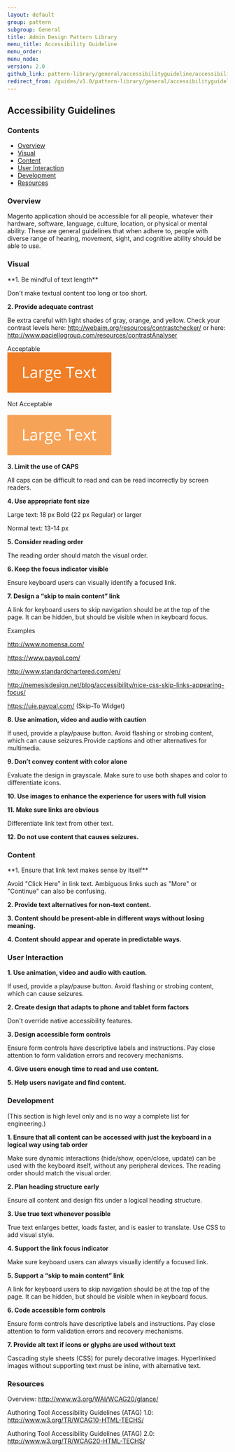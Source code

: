 ```yaml
---
layout: default
group: pattern
subgroup: General
title: Admin Design Pattern Library
menu_title: Accessibility Guideline
menu_order: 
menu_node: 
version: 2.0
github_link: pattern-library/general/accessibilityguideline/accessibilityGuideline.md
redirect_from: /guides/v1.0/pattern-library/general/accessibilityguideline/accessibilityGuideline.html
---
```

<h2> Accessibility Guidelines </h2>

<h3> Contents </h3>

* <a href="#overview">Overview</a>
* <a href="#visual">Visual</a>
* <a href="#content">Content</a>
* <a href="#user-interaction">User Interaction</a>
* <a href="#development">Development</a>
* <a href="#resources">Resources</a>



<h3 id="overview">Overview</h3>

Magento application should be accessible for all people, whatever their hardware, software, language, culture, location, or physical or mental ability. These are general guidelines that when adhere to, people with diverse range of hearing, movement, sight, and cognitive ability should be able to use.

<h3 id="visual">Visual</h3>
**1. Be mindful of text length**

Don't make textual content too long or too short.

**2. Provide adequate contrast**

Be extra careful with light shades of gray, orange, and yellow. Check your contrast levels here: 
<a href="http://webaim.org/resources/contrastchecker/" target="blank">http://webaim.org/resources/contrastchecker/ </a>
or here:
<a href="http://www.paciellogroup.com/resources/contrastAnalyser" target="blank">http://www.paciellogroup.com/resources/contrastAnalyser</a>

Acceptable	<br>
<img src="img/largetext-sample1.png">

Not Acceptable	<br>	 
<img src="img/largetext-sample2.png">

**3. Limit the use of CAPS**

All caps can be difficult to read and can be read incorrectly by screen readers.

**4. Use appropriate font size**

Large text: 18 px Bold (22 px Regular) or larger

Normal text: 13-14 px

**5. Consider reading order**

The reading order should match the visual order.

**6. Keep the focus indicator visible**

Ensure keyboard users can visually identify a focused link.

**7. Design a “skip to main content” link**

A link for keyboard users to skip navigation should be at the top of the page. It can be hidden, but should be visible when in keyboard focus.

Examples

<a href="http://www.nomensa.com/" target="blank"> http://www.nomensa.com/ </a>

<a href="https://www.paypal.com/" target="blank"> https://www.paypal.com/ </a>

<a href="http://www.standardchartered.com/en/" target="blank"> http://www.standardchartered.com/en/ </a>

<a href="http://nemesisdesign.net/blog/accessibility/nice-css-skip-links-appearing-focus/" target="blank"> http://nemesisdesign.net/blog/accessibility/nice-css-skip-links-appearing-focus/ </a>

<a href="https://uie.paypal.com/" target="blank"> https://uie.paypal.com/ </a> (Skip-To Widget)

**8. Use animation, video and audio with caution**

If used, provide a play/pause button. Avoid flashing or strobing content, which can cause seizures.Provide captions and other alternatives for multimedia.

**9. Don’t convey content with color alone**

Evaluate the design in grayscale. Make sure to use both shapes and color to differentiate icons.

**10. Use images to enhance the experience for users with full vision**

**11. Make sure links are obvious**

Differentiate link text from other text.

**12. Do not use content that causes seizures.**

<h3 id="content">Content</h3>
**1. Ensure that link text makes sense by itself**

Avoid "Click Here" in link text. Ambiguous links such as "More" or "Continue" can also be confusing.

**2. Provide text alternatives for non-text content.**

**3. Content should be present-able in different ways without losing meaning.**

**4. Content should appear and operate in predictable ways.**

<h3 id="user-interaction">User Interaction</h3>

**1. Use animation, video and audio with caution.**

If used, provide a play/pause button. Avoid flashing or strobing content, which can cause seizures.

**2. Create design that adapts to phone and tablet form factors**

Don't override native accessibility features.

**3. Design accessible form controls**

Ensure form controls have descriptive labels and instructions. Pay close attention to form validation errors and recovery mechanisms.

**4. Give users enough time to read and use content.**

**5. Help users navigate and find content.**


<h3 id="development">Development</h3>

(This section is high level only and is no way a complete list for engineering.)

**1. Ensure that all content can be accessed with just the keyboard in a logical way using tab order**

Make sure dynamic interactions (hide/show, open/close, update) can be used with the keyboard itself, without any peripheral devices. The reading order should match the visual order.

**2. Plan heading structure early**

Ensure all content and design fits under a logical heading structure.

**3. Use true text whenever possible**

True text enlarges better, loads faster, and is easier to translate. Use CSS to add visual style.

**4. Support the link focus indicator**

Make sure keyboard users can always visually identify a focused link.

**5. Support a “skip to main content” link**

A link for keyboard users to skip navigation should be at the top of the page. It can be hidden, but should be visible when in keyboard focus.

**6. Code accessible form controls**

Ensure form controls have descriptive labels and instructions. Pay close attention to form validation errors and recovery mechanisms.

**7. Provide alt text if icons or glyphs are used without text**

Cascading style sheets (CSS) for purely decorative images. Hyperlinked images without supporting text must be inline, with alternative text.

<h3 id="resources">Resources</h3>
Overview: <a href="http://www.w3.org/WAI/WCAG20/glance/" target="blank"> http://www.w3.org/WAI/WCAG20/glance/ </a>

Authoring Tool Accessibility Guidelines (ATAG) 1.0: <a href="http://www.w3.org/TR/WCAG10-HTML-TECHS/" target="blank"> http://www.w3.org/TR/WCAG10-HTML-TECHS/</a>

Authoring Tool Accessibility Guidelines (ATAG) 2.0: <a href="http://www.w3.org/TR/WCAG20-HTML-TECHS/" target="blank"> http://www.w3.org/TR/WCAG20-HTML-TECHS/</a>
